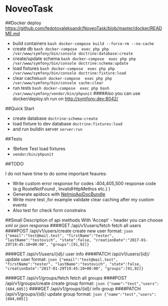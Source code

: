NoveoTask
=========

##Docker deploy 
https://github.com/fedotovaleksandr/NoveoTask/blob/master/docker/README.md

- build containers ```bash docker-compose build --force-rm --no-cache```
- create db ```bash docker-compose  exec php php /var/www/symfony/bin/console doctrine:database:create```
- create/update schema ```bash docker-compose  exec php php /var/www/symfony/bin/console doctrine:schema:update ```
- load fixtures ```bash docker-compose  exec php php /var/www/symfony/bin/console doctrine:fixture:load  ```
- clear cache```bash docker-compose  exec php php /var/www/symfony/bin/console cache:clear```
- run tests ```bash docker-compose  exec php bash /var/www/symfony/vendor/bin/phpunit```
####Also you can use docker/deploy.sh 
run on http://symfony.dev:8042/



##Quick Start
- create database ```doctrine:schema:create``` 
- load fixture to dev database  ```doctrine:fixtures:load  ```
- and run buildin server ```server:run```


##Tests
- !Before Test load fixtures
- ```vendor/bin/phpunit```

##TODO

I do not have time to do some important feaures: 
- Write custom error response for codes :404,405,500 response code (e.g RouteNotFound , InvalidHttpMethos etc.) )
- Generate apidocs with [NelmioApiDocBundle](http://symfony.com/doc/current/bundles/NelmioApiDocBundle/index.html)
- Write more test ,for example validate clear caching after my custom events
- Also test for check form constrains

##Small Description of api methods
With 'Accept' - header you can choose xml or json response
####GET /api/v1/users/fetch 
fetch all users
####POST /api/v1/users/create 
create new user
format: ```json {"email":"test@mail.test",
                 "firstName":"tester",
                 "lastName":"testovich",
                 "state":false,
                 "creationDate":"2017-01-29T19:45:10+00:00",
                 "groups":[91,92]}```

####GET /api/v1/users/{id}/ 
user info
####PATCH /api/v1/users/{id}/ 
update user
format: ```json {"email":"test@mail.test",
                 "firstName":"tester",
                 "lastName":"testovich",
                 "state":false,
                 "creationDate":"2017-01-29T19:45:10+00:00",
                 "groups":[91,92]}```

####GET /api/v1/groups/fetch 
fetch all groups
####POST /api/v1/groups/create 
create group 
format: ```json {"name":"test","users":[604,605]}```
####GET /api/v1/groups/{id}/ 
info group
####PATCH /api/v1/groups/{id}/ 
update group 
format: ```json {"name":"test","users":[604,605]}```
